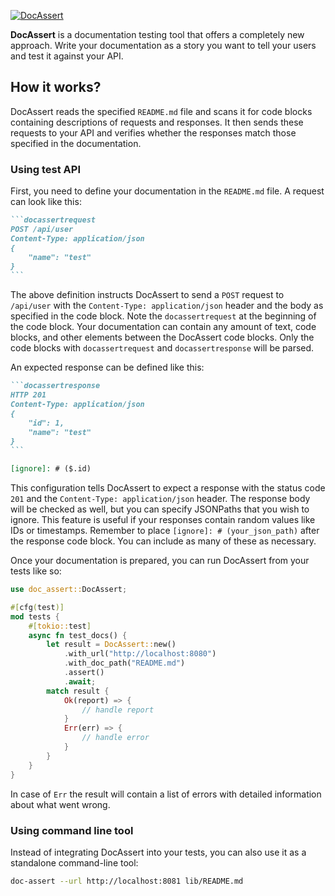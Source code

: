 [![DocAssert](https://github.com/DocAssert/doc-assert/actions/workflows/doc-assert.yml/badge.svg)](https://github.com/DocAssert/doc-assert/actions/workflows/doc-assert.yml)

**DocAssert** is a documentation testing tool that offers a completely new approach.
Write your documentation as a story you want to tell your users and test it against your API.

## How it works?

DocAssert reads the specified `README.md` file and scans it for code blocks containing descriptions of requests
and responses. It then sends these requests to your API and verifies whether the responses match those specified
in the documentation.

### Using test API

First, you need to define your documentation in the `README.md` file. A request can look like this:

~~~markdown
```docassertrequest
POST /api/user
Content-Type: application/json
{
    "name": "test"
}
```
~~~

The above definition instructs DocAssert to send a `POST` request to `/api/user` with the
`Content-Type: application/json` header and the body as specified in the code block. Note the `docassertrequest`
at the beginning of the code block. Your documentation can contain any amount of text, code blocks, and other
elements between the DocAssert code blocks. Only the code blocks with `docassertrequest` and `docassertresponse`
will be parsed.

An expected response can be defined like this:

~~~markdown
```docassertresponse
HTTP 201
Content-Type: application/json
{
    "id": 1,
    "name": "test"
}
```

[ignore]: # ($.id)
~~~

This configuration tells DocAssert to expect a response with the status code `201` and the
`Content-Type: application/json` header. The response body will be checked as well, but you can specify JSONPaths
that you wish to ignore. This feature is useful if your responses contain random values like IDs or timestamps.
Remember to place `[ignore]: # (your_json_path)` after the response code block. You can include as many of these as
necessary.

Once your documentation is prepared, you can run DocAssert from your tests like so:

```rust
use doc_assert::DocAssert;

#[cfg(test)]
mod tests {
    #[tokio::test]
    async fn test_docs() {
        let result = DocAssert::new()
            .with_url("http://localhost:8080")
            .with_doc_path("README.md")
            .assert()
            .await;
        match result {
            Ok(report) => {
                // handle report
            }
            Err(err) => {
                // handle error
            }
        }
    }
}
```

In case of `Err` the result will contain a list of errors with detailed information about what went wrong.

### Using command line tool

Instead of integrating DocAssert into your tests, you can also use it as a standalone command-line tool:

```bash
doc-assert --url http://localhost:8081 lib/README.md
```